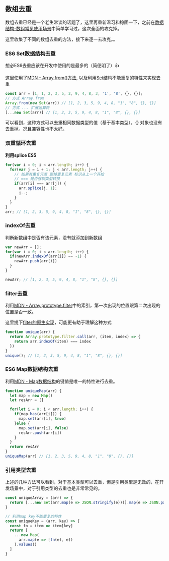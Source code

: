 ## 数组去重

数组去重已经是一个老生常谈的话题了，这里再重新温习和稳固一下，之前在[数据结构-数组常见使用场景](https://app.gitbook.com/algorithm/structure/array.html#%E6%95%B0%E7%BB%84%E5%8E%BB%E9%87%8D)中简单学习过，这次全面的攻克掉。

这里收集了不同的数组去重的方法，接下来逐一去攻克。。

### ES6 Set数据结构去重

想必ES6去重应该在开发中使用的是最多的（简便明了）👍

这里使用了[MDN - Array.from()方法](https://developer.mozilla.org/zh-CN/docs/Web/JavaScript/Reference/Global_Objects/Array/from), 以及利用[Set](https://developer.mozilla.org/zh-CN/docs/Web/JavaScript/Reference/Global_Objects/Set)结构不能重复的特性来实现去重

```javascript
const arr = [1, 1, 2, 3, 5, 2, 9, 4, 8, 3, '1', '8', {}, {}];
// 方式 Array.from
Array.from(new Set(arr)) // [1, 2, 3, 5, 9, 4, 8, "1", "8", {}, {}]
// 方式 ... 扩展运算符
[...new Set(arr)] // [1, 2, 3, 5, 9, 4, 8, "1", "8", {}, {}]
```

可以看到，这种方式可以去重相同数据类型的值（基于基本类型），{} 对象也没有去重掉。况且兼容性也不太好。

### 双重循环去重

**利用splice ES5**

```javascript
for(var i = 0; i < arr.length; i++) {
  for(var j = i + 1; j < arr.length; j++) {
    // 如果有重复元素 删掉重复元素 标识从上一个开始
    // === 是否强制类型转换
    if(arr[i] === arr[j]) {
      arr.splice(j, 1);
      j--;
    }
  }
}
arr; // [1, 2, 3, 5, 9, 4, 8, "1", "8", {}, {}]
```

### indexOf去重

判断新数组中是否有该元素，没有就添加到新数组

```javascript
var newArr = [];
for(var i = 0; i < arr.length; i++) {
  if(newArr.indexOf(arr[i]) == -1) {
    newArr.push(arr[i])
  }
}

newArr; // [1, 2, 3, 5, 9, 4, 8, "1", "8", {}, {}]
```

### filter去重

利用[MDN - Array.prototype.filter](https://developer.mozilla.org/zh-CN/docs/Web/JavaScript/Reference/Global_Objects/Array/filter)中的索引，第一次出现的位置跟第二次出现的位置是否一致。

这里提下[filter的原生实现](https://app.gitbook.com/algorithm/structure/array.html#array-prototype-filter)，可能更有助于理解这种方式

```javascript
function unique(arr) {
  return Array.prototype.filter.call(arr, (item, index) => {
    return arr.indexOf(item) === index
  })
}
unique(); // [1, 2, 3, 5, 9, 4, 8, "1", "8", {}, {}]
```

### ES6 Map数据结构去重

利用[MDN - Map数据结构](https://developer.mozilla.org/zh-CN/docs/Web/JavaScript/Reference/Global_Objects/Map)的键值是唯一的特性进行去重。

```javascript
function uniqueMap(arr) {
  let map = new Map()
  let resArr = []

  for(let i = 0; i < arr.length; i++) {
    if(map.has(arr[i])) {
      map.set(arr[i], true)
    }else {
      map.set(arr[i], false)
      resArr.push(arr[i])
    }
  }
  return resArr
}
uniqueMap(arr) // [1, 2, 3, 5, 9, 4, 8, "1", "8", {}, {}]
```

### 引用类型去重

上述的几种方法可以看到，对于基本类型可以去重，但是引用类型是无效的，在开发场景中，对于引用类型的去重也是非常常见的。

```javascript
const uniqueArray = (arr) => {
  return [...new Set(arr.map(e => JSON.stringify(e)))].map(e => JSON.parse(e))
}

// 利用map key不能重复的特性
const uniqueKey = (arr, key) => {
  const fn = item => item[key]
  return [
    ...new Map(
      arr.map(e => [fn(e), e])
    ).values()
  ]
}
```